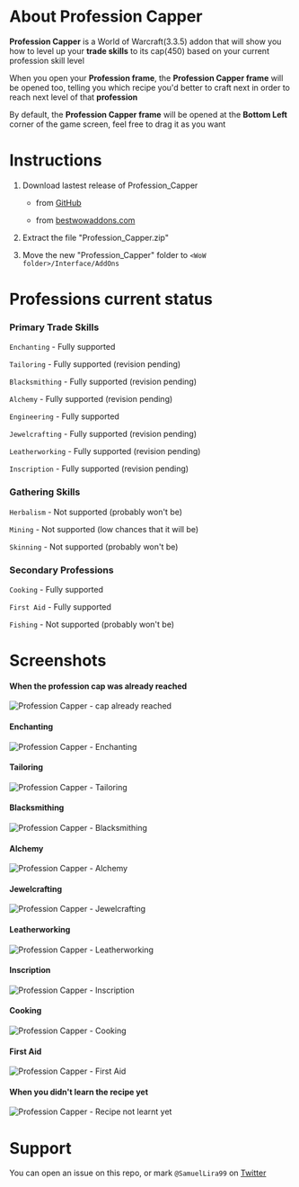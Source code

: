 # About Profession Capper
**Profession Capper** is a World of Warcraft(3.3.5) addon that will show you how to level up your **trade skills** to its cap(450) based on your current profession skill level

When you open your **Profession frame**, the **Profession Capper frame** will be opened too, telling you which recipe you'd better to craft next in order to reach next level of that **profession**

By default, the **Profession Capper frame** will be opened at the **Bottom Left** corner of the game screen, feel free to drag it as you want

# Instructions
1. Download lastest release of Profession_Capper

    - from [GitHub](https://github.com/SamuelLira99/Profession-Capper/releases)

    - from [bestwowaddons.com](https://bestwowaddons.com/download/profession-capper/)


2. Extract the file "Profession_Capper.zip"

3. Move the new "Profession_Capper" folder to `<WoW folder>/Interface/AddOns`

# Professions current status

### Primary Trade Skills

`Enchanting` - Fully supported

`Tailoring` - Fully supported (revision pending)

`Blacksmithing` - Fully supported (revision pending)

`Alchemy` - Fully supported (revision pending)

`Engineering` - Fully supported

`Jewelcrafting` - Fully supported (revision pending)

`Leatherworking` - Fully supported (revision pending)

`Inscription` - Fully supported (revision pending)

### Gathering Skills
`Herbalism` - Not supported (probably won't be)

`Mining` - Not supported (low chances that it will be)

`Skinning` - Not supported (probably won't be)

### Secondary Professions
`Cooking` - Fully supported

`First Aid` - Fully supported

`Fishing` - Not supported (probably won't be)

# Screenshots

#### When the profession cap was already reached
![Profession Capper - cap already reached](https://imgur.com/viU8cIc.jpg)

#### Enchanting
![Profession Capper - Enchanting](https://imgur.com/Zb8udRn.jpg)

#### Tailoring
![Profession Capper - Tailoring](https://imgur.com/qN6gBAN.jpg)

#### Blacksmithing
![Profession Capper - Blacksmithing](https://imgur.com/m36QPKT.jpg)

#### Alchemy
![Profession Capper - Alchemy](https://imgur.com/74Cw1lp.jpg)

#### Jewelcrafting
![Profession Capper - Jewelcrafting](https://imgur.com/rMzesUO.jpg)

#### Leatherworking
![Profession Capper - Leatherworking](https://imgur.com/7Gn10JT.jpg)

#### Inscription
![Profession Capper - Inscription](https://imgur.com/Zef1GWz.jpg)

#### Cooking
![Profession Capper - Cooking](https://imgur.com/wlDzjSS.jpg)

#### First Aid
![Profession Capper - First Aid](https://imgur.com/voG9Ecr.jpg)

#### When you didn't learn the recipe yet
![Profession Capper - Recipe not learnt yet](https://imgur.com/Q2eXK6f.jpg)

# Support
You can open an issue on this repo, or mark `@SamuelLira99` on [Twitter](https://twitter.com/SamuelLira99)
